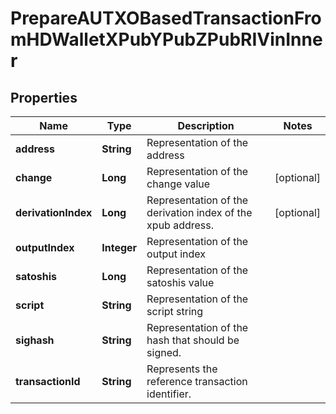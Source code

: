 

# PrepareAUTXOBasedTransactionFromHDWalletXPubYPubZPubRIVinInner


## Properties

| Name | Type | Description | Notes |
|------------ | ------------- | ------------- | -------------|
|**address** | **String** | Representation of the address |  |
|**change** | **Long** | Representation of the change value |  [optional] |
|**derivationIndex** | **Long** | Representation of the derivation index of the xpub address. |  [optional] |
|**outputIndex** | **Integer** | Representation of the output index |  |
|**satoshis** | **Long** | Representation of the satoshis value |  |
|**script** | **String** | Representation of the script string |  |
|**sighash** | **String** | Representation of the hash that should be signed. |  |
|**transactionId** | **String** | Represents the reference transaction identifier. |  |



